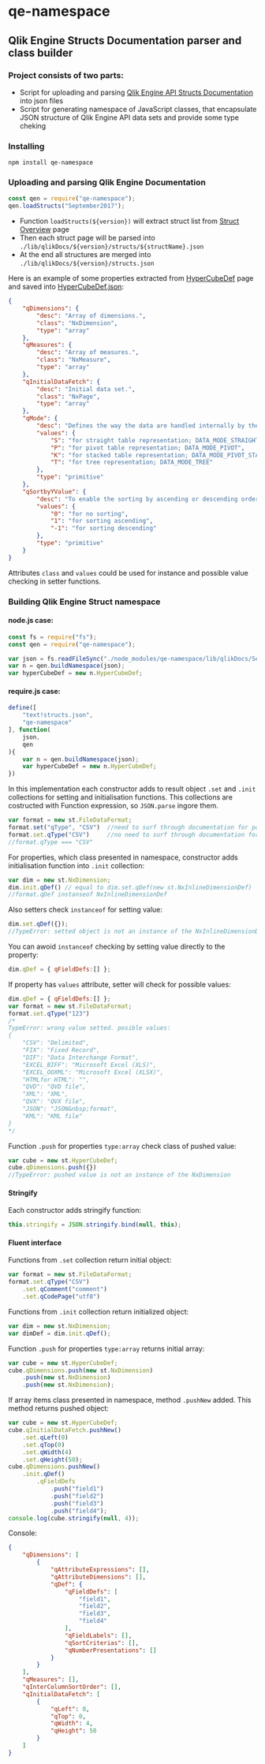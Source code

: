 # qe-namespace
## Qlik Engine Structs Documentation parser and class builder

### Project consists of two parts:
- Script for uploading and parsing [Qlik Engine API Structs Documentation](http://help.qlik.com/en-US/sense-developer/June2017/Subsystems/EngineAPI/Content/Structs/OverviewStruct.htm) into json files
- Script for generating namespace of JavaScript classes, that encapsulate JSON structure of Qlik Engine API data sets and provide some type cheking

### Installing

`npm install qe-namespace`

### Uploading and parsing Qlik Engine Documentation
 
```js
const qen = require("qe-namespace");
qen.loadStructs("September2017");
```

* Function `loadStructs(${version})` will extract struct list from [Struct Overview](http://help.qlik.com/en-US/sense-developer/September2017/Subsystems/EngineAPI/Content/Structs/OverviewStruct.htm) page
* Then each struct page will be parsed into `./lib/qlikDocs/${version}/structs/${structName}.json`
* At the end all structures are merged into `./lib/qlikDocs/${version}/structs.json`


Here is an example of some properties extracted from [HyperCubeDef](http://help.qlik.com/en-US/sense-developer/September2017/Subsystems/EngineAPI/Content/Structs/HyperCubeDef.htm) page and saved into [HyperCubeDef.json](https://github.com/inhalesulfur/qe-namespace/blob/master/lib/qlikDocs/September2017/structs/HyperCubeDef.json):
```json
{
    "qDimensions": {
        "desc": "Array of dimensions.",
        "class": "NxDimension",
        "type": "array"
    },
    "qMeasures": {
        "desc": "Array of measures.",
        "class": "NxMeasure",
        "type": "array"
    },
    "qInitialDataFetch": {
        "desc": "Initial data set.",
        "class": "NxPage",
        "type": "array"
    },
    "qMode": {
        "desc": "Defines the way the data are handled internally by the engine.\nDefault value is DATA_MODE_STRAIGHT.\nA pivot table can contain several dimensions and measures whereas a stacked pivot table can contain several dimensions but only one measure.\n",
        "values": {
            "S": "for straight table representation; DATA_MODE_STRAIGHT",
            "P": "for pivot table representation; DATA_MODE_PIVOT",
            "K": "for stacked table representation; DATA_MODE_PIVOT_STACK",
            "T": "for tree representation; DATA_MODE_TREE"
        },
        "type": "primitive"
    },
    "qSortbyYValue": {
        "desc": "To enable the sorting by ascending or descending order in the values of a measure. \nThis property applies to pivot tables and stacked pivot tables.\nIn the case of a pivot table, the measure or pseudo dimension should be defined as a top dimension. The sorting is restricted to the values of the first measure in a pivot table.\n",
        "values": {
            "0": "for no sorting",
            "1": "for sorting ascending",
            "-1": "for sorting descending"
        },
        "type": "primitive"
    }
}
```

Attributes `class` and `values` could be used for instance and possible value checking in setter functions.

### Building Qlik Engine Struct namespace

#### node.js case:
```js
const fs = require("fs");
const qen = require("qe-namespace");

var json = fs.readFileSync("./node_modules/qe-namespace/lib/qlikDocs/September2017/structs.json");
var n = qen.buildNamespace(json);
var hyperCubeDef = new n.HyperCubeDef;
```

#### require.js case:
```js
define([
    "text!structs.json",
    "qe-namespace"
], function(
    json,
    qen
){
    var n = qen.buildNamespace(json);
    var hyperCubeDef = new n.HyperCubeDef;
})
```

In this implementation each constructor adds to result object `.set` and `.init` collections for setting and initialisation functions. 
This collections are costructed with Function expression, so `JSON.parse` ingore them.
```js
var format = new st.FileDataFormat;
format.set("qType", "CSV") 	//need to surf through documentation for possible properties
format.set.qType("CSV")		//no need to surf through documentation for possible properties
//format.qType === "CSV"
```

For properties, which class presented in namespace, constructor adds initialisation function into `.init` collection:
```js
var dim = new st.NxDimension;
dim.init.qDef() // equal to dim.set.qDef(new st.NxInlineDimensionDef)
//format.qDef instanseof NxInlineDimensionDef
```

Also setters check `instanceof` for setting value:
```js
dim.set.qDef({});
//TypeError: setted object is not an instance of the NxInlineDimensionDef
```

You can awoid `instanceof` checking by setting value directly to the property:
```js
dim.qDef = { qFieldDefs:[] };
```

If property has `values` attribute, setter will check for possible values:
```js
dim.qDef = { qFieldDefs:[] };
var format = new st.FileDataFormat;
format.set.qType("123")
/*
TypeError: wrong value setted. posible values:
{
    "CSV": "Delimited",
    "FIX": "Fixed Record",
    "DIF": "Data Interchange Format",
    "EXCEL_BIFF": "Microsoft Excel (XLS)",
    "EXCEL_OOXML": "Microsoft Excel (XLSX)",
    "HTMLfor HTML": "",
    "QVD": "QVD file",
    "XML": "XML",
    "QVX": "QVX file",
    "JSON": "JSON&nbsp;format",
    "KML": "KML file"
}
*/
```

Function `.push` for properties `type:array` check class of pushed value:
```js
var cube = new st.HyperCubeDef;
cube.qDimensions.push({})
//TypeError: pushed value is not an instance of the NxDimension
```

#### Stringify

Each constructor adds stringify function:
```js
this.stringify = JSON.stringify.bind(null, this);
```

#### Fluent interface

Functions from `.set` collection return initial object:
```js
var format = new st.FileDataFormat;
format.set.qType("CSV")
	.set.qComment("comment")
	.set.qCodePage("utf8")
```

Functions from `.init` collection return initialized object:
```js
var dim = new st.NxDimension;
var dimDef = dim.init.qDef();
```

Function `.push` for properties `type:array` returns initial array:
```js
var cube = new st.HyperCubeDef;
cube.qDimensions.push(new st.NxDimension)
	.push(new st.NxDimension)
	.push(new st.NxDimension);
```

If array items class presented in namespace, method `.pushNew` added. This method returns pushed object:
```js
var cube = new st.HyperCubeDef;
cube.qInitialDataFetch.pushNew()
	.set.qLeft(0)
	.set.qTop(0)
	.set.qWidth(4)
	.set.qHeight(50);
cube.qDimensions.pushNew()
	.init.qDef()
		.qFieldDefs
			.push("field1")
			.push("field2")
			.push("field3")
			.push("field4");
console.log(cube.stringify(null, 4));		
```

Console:
```json
{
    "qDimensions": [
        {
            "qAttributeExpressions": [],
            "qAttributeDimensions": [],
            "qDef": {
                "qFieldDefs": [
                    "field1",
                    "field2",
                    "field3",
                    "field4"
                ],
                "qFieldLabels": [],
                "qSortCriterias": [],
                "qNumberPresentations": []
            }
        }
    ],
    "qMeasures": [],
    "qInterColumnSortOrder": [],
    "qInitialDataFetch": [
        {
            "qLeft": 0,
            "qTop": 0,
            "qWidth": 4,
            "qHeight": 50
        }
    ]
}
```